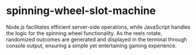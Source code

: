 # spinning-wheel-slot-machine
Node.js facilitates efficient server-side operations, while JavaScript handles the logic for the spinning wheel functionality. As the reels rotate, randomized outcomes are generated and displayed in the terminal through console output, ensuring a simple yet entertaining gaming experience.
